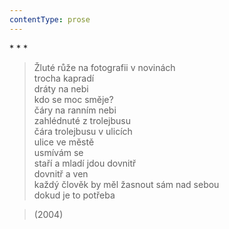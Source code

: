 ```yaml
---
contentType: prose
---
```


\* \* \*

> Žluté růže na fotografii v novinách  
> trocha kapradí  
> dráty na nebi  
> kdo se moc směje?  
> čáry na ranním nebi  
> zahlédnuté z trolejbusu  
> čára trolejbusu v ulicích  
> ulice ve městě  
> usmívám se  
> staří a mladí jdou dovnitř  
> dovnitř a ven  
> každý člověk by měl žasnout sám nad sebou  
> dokud je to potřeba

> (2004)
